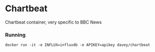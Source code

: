 Chartbeat
=========

Chartbeat container, very specific to BBC News

### Running

```
docker run -it -e INFLUX=influxdb -e APIKEY=apikey davey/chartbeat
```
